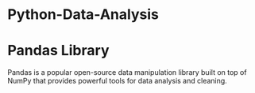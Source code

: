 # Python-Data-Analysis

# Pandas Library

Pandas is a popular open-source data manipulation library built on top of NumPy that provides powerful tools for data analysis and cleaning.
